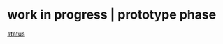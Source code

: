 # work in progress | prototype phase

[status](https://github.com/mvtta/Fourier-Transforms/blob/master/fourier-transform-fundamentals.md)
